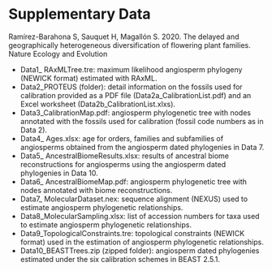 # Supplementary Data
Ramírez-Barahona S, Sauquet H, Magallón S. 2020. The delayed and geographically heterogeneous diversification of flowering plant families. Nature Ecology and Evolution

- Data1_ RAxMLTree.tre: maximum likelihood angiosperm phylogeny (NEWICK
format) estimated with RAxML.
- Data2_PROTEUS (folder): detail information on the fossils used for calibration
provided as a PDF file (Data2a_CalibrationList.pdf) and an Excel worksheet
(Data2b_CalibrationList.xlxs).
- Data3_CalibrationMap.pdf: angiosperm phylogenetic tree with nodes annotated
with the fossils used for calibration (fossil code numbers as in Data 2).
- Data4_ Ages.xlsx: age for orders, families and subfamilies of angiosperms
obtained from the angiosperm dated phylogenies in Data 7.
- Data5_ AncestralBiomeResults.xlsx: results of ancestral biome reconstructions
for angiosperms using the angiosperm dated phylogenies in Data 10.
- Data6_ AncestralBiomeMap.pdf: angiosperm phylogenetic tree with nodes
annotated with biome reconstructions.
- Data7_ MolecularDataset.nex: sequence alignment (NEXUS) used to estimate
angiosperm phylogenetic relationships.
- Data8_MolecularSampling.xlsx: list of accession numbers for taxa used to
estimate angiosperm phylogenetic relationships.
- Data9_TopologicalConstraints.tre: topological constraints (NEWICK format) used
in the estimation of angiosperm phylogenetic relationships.
- Data10_BEASTTrees.zip (zipped folder): angiosperm dated phylogenies
estimated under the six calibration schemes in BEAST 2.5.1.


